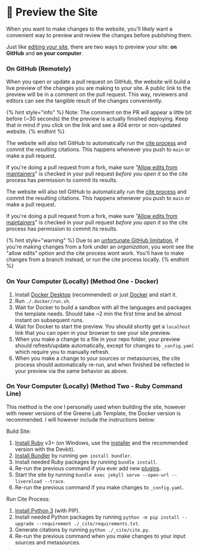 # 👀 Preview the Site

When you want to make changes to the website, you'll likely want a convenient way to preview and review the changes before publishing them.&#x20;

Just like [editing your site](broken-reference), there are two ways to preview your site: **on GitHub** and **on your computer**.

### On GitHub (Remotely)

When you open or update a pull request on GitHub, the website will build a live preview of the changes you are making to your site. A public link to the preview will be in a comment on the pull request. This way, reviewers and editors can see the tangible result of the changes conveniently.

{% hint style="info" %}
Note: The comment on the PR will appear a little bit before (\~30 seconds) the the preview is actually finished deploying. Keep that in mind if you click on the link and see a 404 error or non-updated website.
{% endhint %}

The website will also tell GitHub to automatically run the [cite process](broken-reference) and commit the resulting citations. This happens whenever you push to `main` or make a pull request.

If you're doing a pull request from a fork, make sure "[Allow edits from maintainers](https://docs.github.com/en/pull-requests/collaborating-with-pull-requests/working-with-forks/allowing-changes-to-a-pull-request-branch-created-from-a-fork)" is checked in your pull request _before you open it_ so the cite process has permission to commit its results.

The website will also tell GitHub to automatically run the [cite process](broken-reference) and commit the resulting citations. This happens whenever you push to `main` or make a pull request.

If you're doing a pull request from a fork, make sure "[Allow edits from maintainers](https://docs.github.com/en/pull-requests/collaborating-with-pull-requests/working-with-forks/allowing-changes-to-a-pull-request-branch-created-from-a-fork)" is checked in your pull request _before you open it_ so the cite process has permission to commit its results.

{% hint style="warning" %}
Due to an [unfortunate GitHub limitation](https://github.com/orgs/community/discussions/5634), if you're making changes from a fork under an _organization_, you wont see the "allow edits" option and the cite process wont work. You'll have to make changes from a branch instead, or run the cite process locally.
{% endhint %}



### On Your Computer (Locally) (Method One - Docker)

1. Install [Docker Desktop](https://www.docker.com/products/docker-desktop/) (recommended) or just [Docker](https://docs.docker.com/get-docker/) and start it.
2. Run `./.docker/run.sh`.
3. Wait for Docker to build a sandbox with all the languages and packages the template needs. Should take \~2 min the first time and be almost instant on subsequent runs.
4. Wait for Docker to start the preview. You should shortly get a `localhost` link that you can open in your browser to see your site preview.
5. When you make a change to a file in your repo folder, your preview should refresh/update automatically, except for changes to `_config.yaml` which require you to manually refresh.
6. When you make a change to your sources or metasources, the cite process should automatically re-run, and when finished be reflected in your preview via the same behavior as above.

### On Your Computer (Locally) (Method Two - Ruby Command Line)

This method is the one I personally used when building the site, however with newer versions of the Greene Lab Template, the Docker version is recommended. I will however include the instructions below:



Build Site:

1. [Install Ruby](https://www.ruby-lang.org/en/documentation/installation/) v3+ (on Windows, use the [installer](https://rubyinstaller.org/downloads/) and the recommended version with the Devkit).
2. [Install Bundler](https://bundler.io/) by running `gem install bundler`.
3. Install needed Ruby packages by running `bundle install`.
4. Re-run the previous command if you ever add new [plugins](broken-reference).
5. Start the site by running `bundle exec jekyll serve --open-url --livereload --trace`.
6. Re-run the previous command if you make changes to `_config.yaml`.

Run Cite Process:

1. [Install Python 3](https://www.python.org/downloads/) (with PIP).
2. Install needed Python packages by running `python -m pip install --upgrade --requirement ./_cite/requirements.txt`.
3. Generate citations by running `python ./_cite/cite.py`.
4. Re-run the previous command when you make changes to your input sources and metasources.
